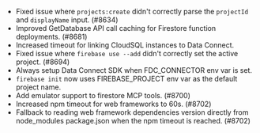 - Fixed issue where `projects:create` didn't correctly parse the `projectId` and `displayName` input. (#8634)
- Improved GetDatabase API call caching for Firestore function deployments. (#8681)
- Increased timeout for linking CloudSQL instances to Data Connect.
- Fixed issue where `firebase use --add` didn't correctly set the active project. (#8694)
- Always setup Data Connect SDK when FDC_CONNECTOR env var is set.
- `firebase init` now uses FIREBASE_PROJECT env var as the default project name.
- Add emulator support to firestore MCP tools. (#8700)
- Increased npm timeout for web frameworks to 60s. (#8702)
- Fallback to reading web framework dependencies version directly from node_modules package.json when the npm timeout is reached. (#8702)

